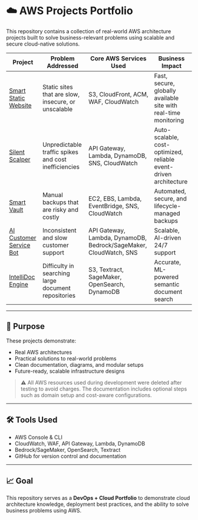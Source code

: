 # ☁️ AWS Projects Portfolio

This repository contains a collection of real-world AWS architecture projects built to solve business-relevant problems using scalable and secure cloud-native solutions.

| Project                         | Problem Addressed                                     | Core AWS Services Used                                                                                                                                                                    | Business Impact                                                        |
|---------------------------------|-------------------------------------------------------|-------------------------------------------------------------------------------------------------------------------------------------------------------------------------------------------|------------------------------------------------------------------------|
| [Smart Static Website](./01-smart-static-website)     | Static sites that are slow, insecure, or unscalable      | S3, CloudFront, ACM, WAF, CloudWatch                                                                                                                                                      | Fast, secure, globally available site with real-time monitoring        |
| [Silent Scalper](./02-silent-scalper)               | Unpredictable traffic spikes and cost inefficiencies     | API Gateway, Lambda, DynamoDB, SNS, CloudWatch                                                                                                                                            | Auto-scalable, cost-optimized, reliable event-driven architecture     |
| [Smart Vault](./03-smart-vault)                     | Manual backups that are risky and costly                 | EC2, EBS, Lambda, EventBridge, SNS, CloudWatch                                                                                                                                            | Automated, secure, and lifecycle-managed backups                      |
| [AI Customer Service Bot](./04-ai-customer-service-bot)   | Inconsistent and slow customer support                   | API Gateway, Lambda, DynamoDB, Bedrock/SageMaker, CloudWatch, SNS                                                                                                                         | Scalable, AI-driven 24/7 support                                      |
| [IntelliDoc Engine](./05-intellidoc-engine)         | Difficulty in searching large document repositories      | S3, Textract, SageMaker, OpenSearch, DynamoDB                                                                                                                                            | Accurate, ML-powered semantic document search                         |

---

## 📌 Purpose

These projects demonstrate:

- Real AWS architectures
- Practical solutions to real-world problems
- Clean documentation, diagrams, and modular setups
- Future-ready, scalable infrastructure designs

> ⚠️ All AWS resources used during development were deleted after testing to avoid charges. The documentation includes optional steps such as domain setup and cost-aware configurations.

---

## 🛠 Tools Used

- AWS Console & CLI
- CloudWatch, WAF, API Gateway, Lambda, DynamoDB
- Bedrock/SageMaker, OpenSearch, Textract
- GitHub for version control and documentation

---

## 📈 Goal

This repository serves as a **DevOps + Cloud Portfolio** to demonstrate cloud architecture knowledge, deployment best practices, and the ability to solve business problems using AWS.
